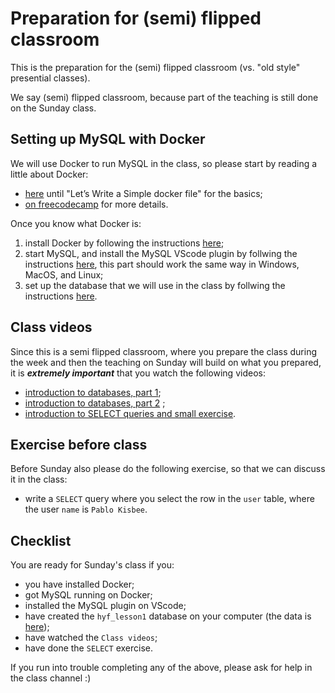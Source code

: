 # Preparation for (semi) flipped classroom

This is the preparation for the (semi) flipped classroom (vs. "old style" presential classes). 

We say (semi) flipped classroom, because part of the teaching is still done on the Sunday class.

## Setting up MySQL with Docker

We will use Docker to run MySQL in the class, so please start by reading a little about Docker:
- [here](https://medium.com/@SaadAAkash/docker-for-dummies-literally-ab3fc6362d5f) until "Let’s Write a Simple docker file" for the basics;
- [on freecodecamp](https://www.freecodecamp.org/news/docker-simplified-96639a35ff36/) for more details.


Once you know what Docker is:
1. install Docker by following the instructions [here](https://drive.google.com/file/d/1YE7kIx6NxNHi72VSwh3sN5qMLCAisvJJ/view?usp=sharing);
2. start MySQL, and install the MySQL VScode plugin by follwing the instructions [here](https://drive.google.com/file/d/1sxLcPXPN_USOFwDKIESN3Cem2377iGWB/view?usp=sharing), this part should work the same way in Windows, MacOS, and Linux;
3. set up the database that we will use in the class by follwing the instructions [here](https://drive.google.com/file/d/1nUAsFbGgh64W8NrqD4gNXBLsCwXqDe-o/view?usp=sharing).


## Class videos

Since this is a semi flipped classroom, where you prepare the class during the week and then the teaching on Sunday will build on what you prepared, it is ***extremely important*** that you watch the following videos:

 - [introduction to databases, part 1](https://drive.google.com/file/d/1vrIOqad0fMVpbFgp1-9g1rvd7peMeu-e/view?usp=sharing);
 - [introduction to databases, part 2](https://drive.google.com/file/d/17wvdTUgLB3KakjeKfr6rJn1T6KzpX9Uf/view?usp=sharing) ;
 - [introduction to SELECT queries and small exercise](https://drive.google.com/file/d/1Km2knoXiZrR9TOwZZ2M7V_FLyb-X_FBA/view?usp=sharing).


## Exercise before class

Before Sunday also please do the following exercise, so that we can discuss it in the class:
 - write a `SELECT` query where you select the row in the  `user` table, where the user `name` is `Pablo Kisbee`.


## Checklist

You are ready for Sunday's class if you:
 - you have installed Docker;
 - got MySQL running on Docker;
 - installed the MySQL plugin on VScode;
 - have created the `hyf_lesson1` database on your computer (the data is [here](https://github.com/HackYourFuture-CPH/databases/blob/master/lesson1/lesson-data.sql));
 - have watched the `Class videos`;
 - have done the `SELECT` exercise.

If you run into trouble completing any of the above, please ask for help in the class channel :)